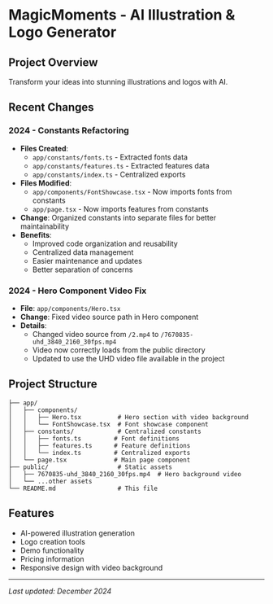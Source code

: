 # MagicMoments - AI Illustration & Logo Generator

## Project Overview

Transform your ideas into stunning illustrations and logos with AI.

## Recent Changes

### 2024 - Constants Refactoring

- **Files Created**:
  - `app/constants/fonts.ts` - Extracted fonts data
  - `app/constants/features.ts` - Extracted features data
  - `app/constants/index.ts` - Centralized exports
- **Files Modified**:
  - `app/components/FontShowcase.tsx` - Now imports fonts from constants
  - `app/page.tsx` - Now imports features from constants
- **Change**: Organized constants into separate files for better maintainability
- **Benefits**:
  - Improved code organization and reusability
  - Centralized data management
  - Easier maintenance and updates
  - Better separation of concerns

### 2024 - Hero Component Video Fix

- **File**: `app/components/Hero.tsx`
- **Change**: Fixed video source path in Hero component
- **Details**:
  - Changed video source from `/2.mp4` to `/7670835-uhd_3840_2160_30fps.mp4`
  - Video now correctly loads from the public directory
  - Updated to use the UHD video file available in the project

## Project Structure

```
├── app/
│   ├── components/
│   │   ├── Hero.tsx          # Hero section with video background
│   │   └── FontShowcase.tsx  # Font showcase component
│   ├── constants/            # Centralized constants
│   │   ├── fonts.ts         # Font definitions
│   │   ├── features.ts      # Feature definitions
│   │   └── index.ts         # Centralized exports
│   └── page.tsx             # Main page component
├── public/                   # Static assets
│   ├── 7670835-uhd_3840_2160_30fps.mp4  # Hero background video
│   └── ...other assets
└── README.md                 # This file
```

## Features

- AI-powered illustration generation
- Logo creation tools
- Demo functionality
- Pricing information
- Responsive design with video background

---

_Last updated: December 2024_
